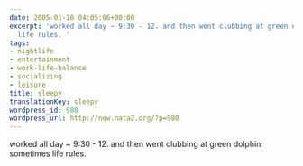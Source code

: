 ```yaml
---
date: 2005-01-18 04:05:06+00:00
excerpt: 'worked all day ~ 9:30 - 12. and then went clubbing at green dolphin. sometimes
  life rules. '
tags:
- nightlife
- entertainment
- work-life-balance
- socializing
- leisure
title: sleepy
translationKey: sleepy
wordpress_id: 980
wordpress_url: http://new.nata2.org/?p=980
---
```


worked all day ~ 9:30 - 12. and then went clubbing at green dolphin. sometimes life rules.